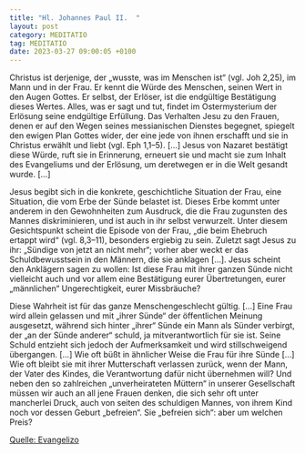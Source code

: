 ```yaml
---
title: "Hl. Johannes Paul II.  "
layout: post
category: MEDITATIO
tag: MEDITATIO
date: 2023-03-27 09:00:05 +0100
---
```

Christus ist derjenige, der „wusste, was im Menschen ist“ (vgl. Joh 2,25), im Mann und in der Frau. Er kennt die Würde des Menschen, seinen Wert in den Augen Gottes. Er selbst, der Erlöser, ist die endgültige Bestätigung dieses Wertes. Alles, was er sagt und tut, findet im Ostermysterium der Erlösung seine endgültige Erfüllung.<!--more--> Das Verhalten Jesu zu den Frauen, denen er auf den Wegen seines messianischen Dienstes begegnet, spiegelt den ewigen Plan Gottes wider, der eine jede von ihnen erschafft und sie in Christus erwählt und liebt (vgl. Eph 1,1–5). […] Jesus von Nazaret bestätigt diese Würde, ruft sie in Erinnerung, erneuert sie und macht sie zum Inhalt des Evangeliums und der Erlösung, um deretwegen er in die Welt gesandt wurde. […]
          
Jesus begibt sich in die konkrete, geschichtliche Situation der Frau, eine Situation, die vom Erbe der Sünde belastet ist. Dieses Erbe kommt unter anderem in den Gewohnheiten zum Ausdruck, die die Frau zugunsten des Mannes diskriminieren, und ist auch in ihr selbst verwurzelt. Unter diesem Gesichtspunkt scheint die Episode von der Frau, „die beim Ehebruch ertappt wird“ (vgl. 8,3–11), besonders ergiebig zu sein. Zuletzt sagt Jesus zu ihr: „Sündige von jetzt an nicht mehr“; vorher aber weckt er das Schuldbewusstsein in den Männern, die sie anklagen […]. Jesus scheint den Anklägern sagen zu wollen: Ist diese Frau mit ihrer ganzen Sünde nicht vielleicht auch und vor allem eine Bestätigung eurer Übertretungen, eurer „männlichen“ Ungerechtigkeit, eurer Missbräuche?

Diese Wahrheit ist für das ganze Menschengeschlecht gültig. […] Eine Frau wird allein gelassen und mit „ihrer Sünde“ der öffentlichen Meinung ausgesetzt, während sich hinter „ihrer“ Sünde ein Mann als Sünder verbirgt, der „an der Sünde anderer“ schuld, ja mitverantwortlich für sie ist. Seine Schuld entzieht sich jedoch der Aufmerksamkeit und wird stillschweigend übergangen. […] Wie oft büßt in ähnlicher Weise die Frau für ihre Sünde […] Wie oft bleibt sie mit ihrer Mutterschaft verlassen zurück, wenn der Mann, der Vater des Kindes, die Verantwortung dafür nicht übernehmen will? Und neben den so zahlreichen „unverheirateten Müttern“ in unserer Gesellschaft müssen wir auch an all jene Frauen denken, die sich sehr oft unter mancherlei Druck, auch von seiten des schuldigen Mannes, von ihrem Kind noch vor dessen Geburt „befreien“. Sie „befreien sich“: aber um welchen Preis?


[Quelle: Evangelizo](https://evangeliumtagfuertag.org/DE/gospel)